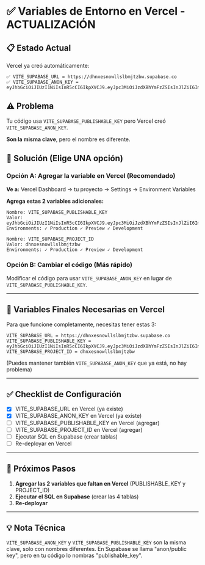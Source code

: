 # ✅ Variables de Entorno en Vercel - ACTUALIZACIÓN

## 📋 Estado Actual

Vercel ya creó automáticamente:
```
✅ VITE_SUPABASE_URL = https://dhnxesnowllslbmjtzbw.supabase.co
✅ VITE_SUPABASE_ANON_KEY = eyJhbGciOiJIUzI1NiIsInR5cCI6IkpXVCJ9.eyJpc3MiOiJzdXBhYmFzZSIsInJlZiI6ImRobnhlc25vd2xsc2xibWp0emJ3Iiwicm9sZSI6ImFub24iLCJpYXQiOjE3NTk5MTU0MTYsImV4cCI6MjA3NTQ5MTQxNn0.9f8wQZKDHG4z2sTlZA7aGWKUbTVrAl03h7ZdfjtSPwM
```

## ⚠️ Problema

Tu código usa `VITE_SUPABASE_PUBLISHABLE_KEY` pero Vercel creó `VITE_SUPABASE_ANON_KEY`.

**Son la misma clave**, pero el nombre es diferente.

## 🔧 Solución (Elige UNA opción)

### Opción A: Agregar la variable en Vercel (Recomendado)

**Ve a:** Vercel Dashboard → tu proyecto → Settings → Environment Variables

**Agrega estas 2 variables adicionales:**

```
Nombre: VITE_SUPABASE_PUBLISHABLE_KEY
Valor: eyJhbGciOiJIUzI1NiIsInR5cCI6IkpXVCJ9.eyJpc3MiOiJzdXBhYmFzZSIsInJlZiI6ImRobnhlc25vd2xsc2xibWp0emJ3Iiwicm9sZSI6ImFub24iLCJpYXQiOjE3NTk5MTU0MTYsImV4cCI6MjA3NTQ5MTQxNn0.9f8wQZKDHG4z2sTlZA7aGWKUbTVrAl03h7ZdfjtSPwM
Environments: ✓ Production ✓ Preview ✓ Development

Nombre: VITE_SUPABASE_PROJECT_ID
Valor: dhnxesnowllslbmjtzbw
Environments: ✓ Production ✓ Preview ✓ Development
```

### Opción B: Cambiar el código (Más rápido)

Modificar el código para usar `VITE_SUPABASE_ANON_KEY` en lugar de `VITE_SUPABASE_PUBLISHABLE_KEY`.

---

## 🎯 Variables Finales Necesarias en Vercel

Para que funcione completamente, necesitas tener estas 3:

```
VITE_SUPABASE_URL = https://dhnxesnowllslbmjtzbw.supabase.co
VITE_SUPABASE_PUBLISHABLE_KEY = eyJhbGciOiJIUzI1NiIsInR5cCI6IkpXVCJ9.eyJpc3MiOiJzdXBhYmFzZSIsInJlZiI6ImRobnhlc25vd2xsc2xibWp0emJ3Iiwicm9sZSI6ImFub24iLCJpYXQiOjE3NTk5MTU0MTYsImV4cCI6MjA3NTQ5MTQxNn0.9f8wQZKDHG4z2sTlZA7aGWKUbTVrAl03h7ZdfjtSPwM
VITE_SUPABASE_PROJECT_ID = dhnxesnowllslbmjtzbw
```

(Puedes mantener también `VITE_SUPABASE_ANON_KEY` que ya está, no hay problema)

---

## ✅ Checklist de Configuración

- [x] VITE_SUPABASE_URL en Vercel (ya existe)
- [x] VITE_SUPABASE_ANON_KEY en Vercel (ya existe)
- [ ] VITE_SUPABASE_PUBLISHABLE_KEY en Vercel (agregar)
- [ ] VITE_SUPABASE_PROJECT_ID en Vercel (agregar)
- [ ] Ejecutar SQL en Supabase (crear tablas)
- [ ] Re-deployar en Vercel

---

## 🚀 Próximos Pasos

1. **Agregar las 2 variables que faltan en Vercel** (PUBLISHABLE_KEY y PROJECT_ID)
2. **Ejecutar el SQL en Supabase** (crear las 4 tablas)
3. **Re-deployar**

---

## 💡 Nota Técnica

`VITE_SUPABASE_ANON_KEY` y `VITE_SUPABASE_PUBLISHABLE_KEY` son la misma clave, solo con nombres diferentes. En Supabase se llama "anon/public key", pero en tu código lo nombras "publishable_key".
